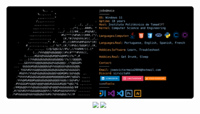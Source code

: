 <a href="https://github.com/sirvictahh/sirvictahh">
  <picture>
    <source media="(prefers-color-scheme: dark)" srcset="https://raw.githubusercontent.com/sirvictahh/sirvictahh/main/maia.svg">
    <img alt="João Víctor Maia's GitHub Profile README" src="https://raw.githubusercontent.com/sirvictahh/sirvictahh/main/maia.svg">
  </picture>
</a>

<div align="center">
<img class="img"  src="https://github-readme-stats.vercel.app/api?username=sirvictahh&show_icons=true&theme=radical" />  
<img class="img" height=450 src="https://github-readme-stats.vercel.app/api/top-langs/?username=sirvictahh&theme=radical&layout=compact" />
  
</div>
